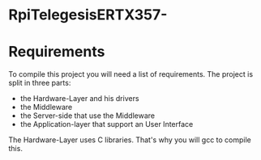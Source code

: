RpiTelegesisERTX357-
====================
# Requirements
To compile this project you will need a list of requirements. The project is split in three parts:
* the Hardware-Layer and his drivers
* the Middleware 
* the Server-side that use the Middleware 
* the Application-layer that support an User Interface

The Hardware-Layer uses C libraries. That's why you will gcc to compile this.
